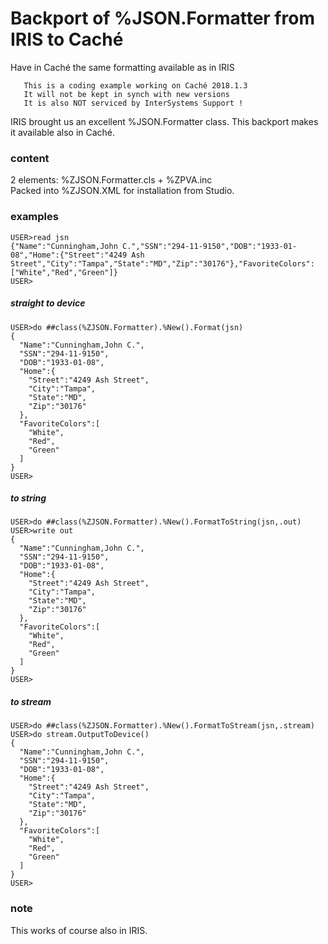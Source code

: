 # Backport of %JSON.Formatter from IRIS to Caché
Have in Caché the same formatting available as in IRIS  

~~~
   This is a coding example working on Caché 2018.1.3
   It will not be kept in synch with new versions   
   It is also NOT serviced by InterSystems Support !
~~~

IRIS brought us an excellent %JSON.Formatter class. 
This backport makes it available also in Caché.   

### content ###  
2 elements: %ZJSON.Formatter.cls + %ZPVA.inc  
Packed into %ZJSON.XML for installation from Studio.  

### examples ###  
~~~
USER>read jsn
{"Name":"Cunningham,John C.","SSN":"294-11-9150","DOB":"1933-01-08","Home":{"Street":"4249 Ash Street","City":"Tampa","State":"MD","Zip":"30176"},"FavoriteColors":["White","Red","Green"]}
USER>
~~~~  
##### straight to device #####   
~~~
USER>do ##class(%ZJSON.Formatter).%New().Format(jsn)
{
  "Name":"Cunningham,John C.",
  "SSN":"294-11-9150",
  "DOB":"1933-01-08",
  "Home":{
    "Street":"4249 Ash Street",
    "City":"Tampa",
    "State":"MD",
    "Zip":"30176"
  },
  "FavoriteColors":[
    "White",
    "Red",
    "Green"
  ]
}
USER>
~~~

##### to string #####   
~~~
USER>do ##class(%ZJSON.Formatter).%New().FormatToString(jsn,.out)
USER>write out
{
  "Name":"Cunningham,John C.",
  "SSN":"294-11-9150",
  "DOB":"1933-01-08",
  "Home":{
    "Street":"4249 Ash Street",
    "City":"Tampa",
    "State":"MD",
    "Zip":"30176"
  },
  "FavoriteColors":[
    "White",
    "Red",
    "Green"
  ]
}
USER>
~~~

##### to stream #####   
~~~
USER>do ##class(%ZJSON.Formatter).%New().FormatToStream(jsn,.stream)
USER>do stream.OutputToDevice()
{
  "Name":"Cunningham,John C.",
  "SSN":"294-11-9150",
  "DOB":"1933-01-08",
  "Home":{
    "Street":"4249 Ash Street",
    "City":"Tampa",
    "State":"MD",
    "Zip":"30176"
  },
  "FavoriteColors":[
    "White",
    "Red",
    "Green"
  ]
}
USER>
~~~

### note ###
This works of course also in IRIS.

